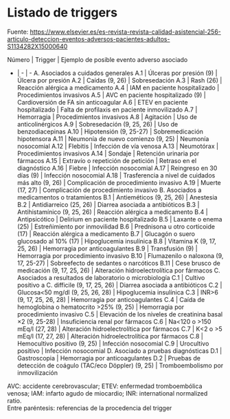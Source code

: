 # Listado de triggers
Fuente: https://www.elsevier.es/es-revista-revista-calidad-asistencial-256-articulo-deteccion-eventos-adversos-pacientes-adultos-S1134282X15000640 

Número | Trigger | Ejemplo de posible evento adverso asociado
- | - | -
A. Asociados a cuidados generales
A.1 | Úlceras por presión (9) | Úlcera por presión
A.2 | Caídas (9, 26) | Sobresedación
A.3 | Rash (26) | Reacción alérgica a medicamento
A.4 | IAM en paciente hospitalizado | Procedimientos invasivos
A.5 | AVC en paciente hospitalizado (9) | Cardioversión de FA sin anticoagular
A.6 | ETEV en paciente hospitalizado | Falta de profilaxis en paciente inmovilizado
A.7 | Hemorragia | Procedimientos invasivos
A.8 | Agitación | Uso de anticolinérgicos
A.9 | Sobresedación (9, 25, 26) | Uso de benzodiacepinas
A.10 | Hipotensión (9, 25-27) | Sobremedicación hipotensora
A.11 | Neumonía de nuevo comienzo (9, 25) | Neumonía nosocomial
A.12 | Flebitis | Infección de vía venosa
A.13 | Neumotórax | Procedimientos invasivos
A.14 | Sondaje | Retención urinaria por fármacos
A.15 | Extravío o repetición de petición | Retraso en el diagnóstico
A.16 | Fiebre | Infección nosocomial
A.17 | Reingreso en 30 días (9) | Infección nosocomial
A.18 | Trasferencia a nivel de cuidados más alto (9, 26) | Complicación de procedimiento invasivo
A.19 | Muerte (17, 27) | Complicación de procedimiento invasivo
B. Asociados a medicamentos o tratamientos
B.1 | Antieméticos (9, 25, 26) | Anestesia
B.2 | Antidiarreico (25, 26) | Diarrea asociada a antibióticos
B.3 | Antihistamínico (9, 25, 26) | Reacción alérgica a medicamento
B.4 | Antipsicótico | Delirium en paciente hospitalizado
B.5 | Laxante o enema (25) | Estreñimiento por inmovilidad
B.6 | Prednisona u otro corticoide (17) | Reacción alérgica a medicamento
B.7 | Glucagón o suero glucosado al 10% (17) | Hipoglucemia insulínica
B.8 | Vitamina K (9, 17, 25, 26) | Hemorragia por anticoagulantes
B.9 | Transfusión (9) | Hemorragia por procedimiento invasivo
B.10 | Flumazenilo o naloxona (9, 17, 25-27) | Sobreefecto de sedantes o narcóticos
B.11 | Cese brusco de medicación (9, 17, 25, 26) | Alteración hidroelectrolítica por fármacos
C. Asociados a resultados de laboratorio o microbiología
C.1 | Cultivo positivo a C. difficile (9, 17, 25, 26) | Diarrea asociada a antibióticos
C.2 | Glucosa<50 mg/dl (9, 25, 26, 28) | Hipoglucemia insulínica
C.3 | INR>6 (9, 17, 25, 26, 28) | Hemorragia por anticoagulantes
C.4 | Caída de hemoglobina o hematocrito >25% (9, 25) | Hemorragia por procedimiento invasivo
C.5 | Elevación de los niveles de creatinina basal ×2 (9, 25-28) | Insuficiencia renal por fármacos
C.6 | Na<120 o >150 mEq/l (27, 28) | Alteración hidroelectrolítica por fármacos
C.7 | K<2 o >5 mEq/l (17, 27, 28) | Alteración hidroelectrolítica por fármacos
C.8 | Hemocultivo positivo (9, 25) | Infección nosocomial
C.9 | Urocultivo positivo | Infección nosocomial
D. Asociado a pruebas diagnósticas
D.1 | Gastroscopia | Hemorragia por anticoagulantes
D.2 | Pruebas de detección de coágulo (TAC/eco Döppler) (9, 25) | Tromboembolismo por inmovilización

AVC: accidente cerebrovascular; ETEV: enfermedad tromboembólica venosa; IAM: infarto agudo de miocardio; INR: international normalized ratio.  
Entre paréntesis: referencias de la procedencia del trigger